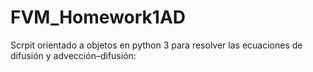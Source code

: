 # FVM_Homework1AD
Scrpit orientado a objetos en python 3 para resolver las ecuaciones de difusión y advección–difusión:
